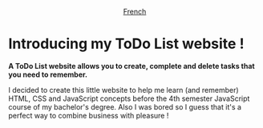 <p align="center">
    <a href="README_fr.md">French</a>
</p>

# Introducing my ToDo List website !

**A ToDo List website allows you to create, complete and delete tasks that you
need to remember.**

I decided to create this little website to help me learn (and remember) HTML,
CSS and JavaScript concepts before the 4th semester JavaScript course of my
bachelor's degree. Also I was bored so I guess that it's a perfect way
to combine business with pleasure !
